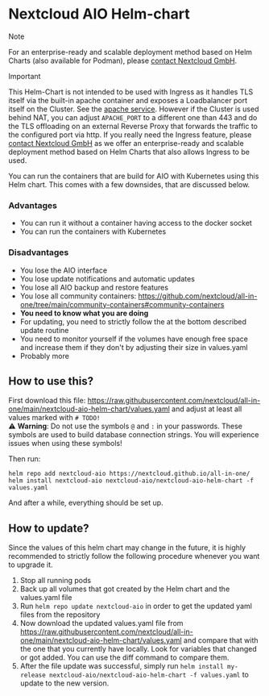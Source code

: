 # Nextcloud AIO Helm-chart

> [!NOTE]
> For an enterprise-ready and scalable deployment method based on Helm Charts (also available for Podman), please [contact Nextcloud GmbH](https://nextcloud.com/enterprise/).

> [!IMPORTANT]
> This Helm-Chart is not intended to be used with Ingress as it handles TLS itself via the built-in apache container and exposes a Loadbalancer port itself on the Cluster. See the [apache service](https://github.com/nextcloud/all-in-one/blob/main/nextcloud-aio-helm-chart/templates/nextcloud-aio-apache-service.yaml). However if the Cluster is used behind NAT, you can adjust `APACHE_PORT` to a different one than 443 and do the TLS offloading on an external Reverse Proxy that forwards the traffic to the configured port via http. If you really need the Ingress feature, please [contact Nextcloud GmbH](https://nextcloud.com/enterprise/) as we offer an enterprise-ready and scalable deployment method based on Helm Charts that also allows Ingress to be used.

You can run the containers that are build for AIO with Kubernetes using this Helm chart. This comes with a few downsides, that are discussed below.

### Advantages
- You can run it without a container having access to the docker socket
- You can run the containers with Kubernetes

### Disadvantages
- You lose the AIO interface
- You lose update notifications and automatic updates
- You lose all AIO backup and restore features
- You lose all community containers: https://github.com/nextcloud/all-in-one/tree/main/community-containers#community-containers
- **You need to know what you are doing**
- For updating, you need to strictly follow the at the bottom described update routine
- You need to monitor yourself if the volumes have enough free space and increase them if they don't by adjusting their size in values.yaml
- Probably more

## How to use this?

First download this file: https://raw.githubusercontent.com/nextcloud/all-in-one/main/nextcloud-aio-helm-chart/values.yaml and adjust at least all values marked with `# TODO!`<br>
⚠️ **Warning**: Do not use the symbols `@` and `:` in your passwords. These symbols are used to build database connection strings. You will experience issues when using these symbols!

Then run:

```
helm repo add nextcloud-aio https://nextcloud.github.io/all-in-one/
helm install nextcloud-aio nextcloud-aio/nextcloud-aio-helm-chart -f values.yaml
```

And after a while, everything should be set up.

## How to update?
Since the values of this helm chart may change in the future, it is highly recommended to strictly follow the following procedure whenever you want to upgrade it.
1. Stop all running pods
1. Back up all volumes that got created by the Helm chart and the values.yaml file
1. Run `helm repo update nextcloud-aio` in order to get the updated yaml files from the repository
1. Now download the updated values.yaml file from https://raw.githubusercontent.com/nextcloud/all-in-one/main/nextcloud-aio-helm-chart/values.yaml and compare that with the one that you currently have locally. Look for variables that changed or got added. You can use the diff command to compare them.
1. After the file update was successful, simply run `helm install my-release nextcloud-aio/nextcloud-aio-helm-chart -f values.yaml` to update to the new version.
